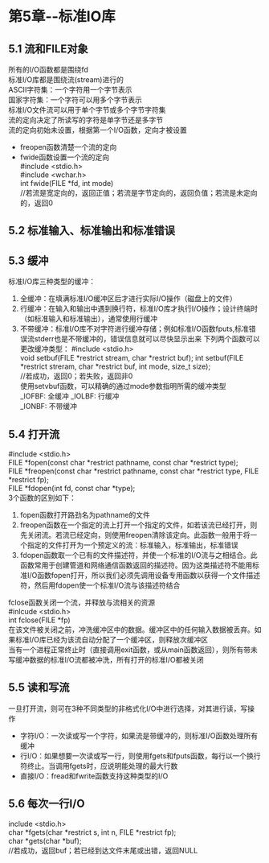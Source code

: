 # 第5章--标准IO库  
## 5.1 流和FILE对象  
所有的I/O函数都是围绕fd  
标准I/O库都是围绕流(stream)进行的  
ASCII字符集：一个字符用一个字节表示  
国家字符集：一个字符可以用多个字节表示   
标准I/O文件流可以用于单个字节或多个字节字符集  
流的定向决定了所读写的字符是单字节还是多字节  
流的定向初始未设置，根据第一个I/O函数，定向才被设置  
- freopen函数清楚一个流的定向  
- fwide函数设置一个流的定向  
#include <stdio.h>  
#include <wchar.h>  
int fwide(FILE *fd, int mode)  
//若流是宽定向的，返回正值；若流是字节定向的，返回负值；若流是未定向的，返回0  
## 5.2 标准输入、标准输出和标准错误  

## 5.3 缓冲  
标准I/O库三种类型的缓冲：  
1. 全缓冲：在填满标准I/O缓冲区后才进行实际I/O操作（磁盘上的文件）  
2. 行缓冲：在输入和输出中遇到换行符，标准I/O库才执行I/O操作；设计终端时（如标准输入和标准输出），通常使用行缓冲  
3. 不带缓冲：标准I/O库不对字符进行缓冲存储；例如标准I/O函数fputs,标准错误流stderr也是不带缓冲的，错误信息就可以尽快显示出来
下列两个函数可以更改缓冲类型：
#include <stdio.h>  
void setbuf(FILE *restrict stream, char *restrict buf);
int setbuf(FILE *restrict streram, char *restrict buf, int mode, size_t size);  
//若成功，返回0；若失败，返回非0  
使用setvbuf函数，可以精确的通过mode参数指明所需的缓冲类型  
_IOFBF: 全缓冲
_IOLBF: 行缓冲  
_IONBF: 不带缓冲  

## 5.4 打开流  
#include <stdio.h>  
FILE *fopen(const char *restrict pathname, const char *restrict type);  
FILE *freopen(const char *restrict pathname, const char *restrict type, FILE *restrict fp);  
FILE *fdopen(int fd, const char *type);  
3个函数的区别如下：  
1. fopen函数打开路劲名为pathname的文件
2. freopen函数在一个指定的流上打开一个指定的文件，如若该流已经打开，则先关闭流。若流已经定向，则使用freopen清除该定向。此函数一般用于将一个指定的文件打开为一个预定义的流：标准输入，标准输出，标准错误
3. fdopen函数取一个已有的文件描述符，并使一个标准的I/O流与之相结合。此函数常用于创建管道和网络通信函数返回的描述符。因为这类描述符不能用标准I/O函数fopen打开，所以我们必须先调用设备专用函数以获得一个文件描述符，然后用fdopen使一个标准I/O流与该描述符结合  

fclose函数关闭一个流，并释放与流相关的资源  
#inlcude <stdio.h>  
int fclose(FILE *fp)  
在该文件被关闭之前，冲洗缓冲区中的数据。缓冲区中的任何输入数据被丢弃。如果标准I/O库已经为该流自动分配了一个缓冲区，则释放次缓冲区  
当有一个进程正常终止时（直接调用exit函数，或从main函数返回），则所有带未写缓冲数据的标准I/O流都被冲洗，所有打开的标准I/O都被关闭  

## 5.5 读和写流
一旦打开流，则可在3种不同类型的非格式化I/O中进行选择，对其进行读，写操作  
- 字符I/O：一次读或写一个字符，如果流是带缓冲的，则标准I/O函数处理所有缓冲  
- 行I/O：如果想要一次读或写一行，则使用fgets和fputs函数，每行以一个换行符终止。当调用fgets时，应说明能处理的最大行数  
- 直接I/O：fread和fwrite函数支持这种类型的I/O  

## 5.6 每次一行I/O
include <stdio.h>  
char *fgets(char *restrict s, int n, FILE *restrict fp);  
char *gets(char *buf);  
//若成功，返回buf；若已经到达文件末尾或出错，返回NULL  
